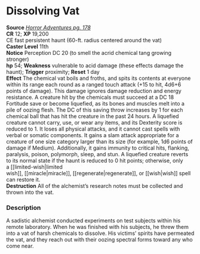 # Dissolving Vat

**Source** [_Horror Adventures pg. 178_](http://paizo.com/products/btpy9n5a?Pathfinder-Roleplaying-Game-Horror-Adventures)  
**CR** 12; **XP** 19,200  
CE fast persistent haunt (60-ft. radius centered around the vat)  
**Caster Level** 11th  
**Notice** Perception DC 20 (to smell the acrid chemical tang growing stronger)  
**hp** 54; **Weakness** vulnerable to acid damage (these effects damage the haunt); **Trigger** proximity; **Reset** 1 day  
**Effect** The chemical vat boils and froths, and spits its contents at everyone within its range each round as a ranged touch attack (+15 to hit, 4d6+6 points of damage). This damage ignores damage reduction and energy resistance. A creature hit by the chemicals must succeed at a DC 18 Fortitude save or become liquefied, as its bones and muscles melt into a pile of oozing flesh. The DC of this saving throw increases by 1 for each chemical ball that has hit the creature in the past 24 hours. A liquefied creature cannot carry, use, or wear any items, and its Dexterity score is reduced to 1. It loses all physical attacks, and it cannot cast spells with verbal or somatic components. It gains a slam attack appropriate for a creature of one size category larger than its size (for example, 1d6 points of damage if Medium). Additionally, it gains immunity to critical hits, flanking, paralysis, poison, polymorph, sleep, and stun. A liquefied creature reverts to its normal state if the haunt is reduced to 0 hit points; otherwise, only a [[limited-wish|limited wish]], [[miracle|miracle]], [[regenerate|regenerate]], or [[wish|wish]] spell can restore it.  
**Destruction** All of the alchemist’s research notes must be collected and thrown into the vat.  

### Description

A sadistic alchemist conducted experiments on test subjects within his remote laboratory. When he was finished with his subjects, he threw them into a vat of harsh chemicals to dissolve. His victims’ spirits have permeated the vat, and they reach out with their oozing spectral forms toward any who come near.
